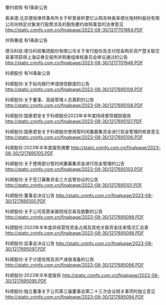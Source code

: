 要约收购 有1条新公告 

奥来德:北京德恒律师事务所关于轩景泉轩菱忆认购吉林奥来德光电材料股份有限公司向特定对象发行股票涉及的豁免要约收购事宜的法律意见 http://static.cninfo.com.cn/finalpage/2023-08-30/1217701964.PDF 

并购重组 有1条新公告 

德马科技:德马科技集团股份有限公司关于发行股份及支付现金购买资产暨关联交易事项获得上海证券交易所并购重组审核委员会审议通过的公告 http://static.cninfo.com.cn/finalpage/2023-08-30/1217701946.PDF 

科顺股份 有14条新公告 

科顺股份:关于拟向银行申请授信额度的公告 http://static.cninfo.com.cn/finalpage/2023-08-30/1217695109.PDF 

科顺股份:关于董事、高级管理人员离职的公告 http://static.cninfo.com.cn/finalpage/2023-08-30/1217695108.PDF 

科顺股份:国泰君安关于科顺股份2023年半年度持续督导跟踪报告 http://static.cninfo.com.cn/finalpage/2023-08-30/1217695107.PDF 

科顺股份:国泰君安关于科顺股份使用暂时闲置募集资金进行现金管理的核查意见 http://static.cninfo.com.cn/finalpage/2023-08-30/1217695106.PDF 

科顺股份:2023年半年度报告摘要 http://static.cninfo.com.cn/finalpage/2023-08-30/1217695105.PDF 

科顺股份:关于使用部分暂时闲置募集资金进行现金管理的公告 http://static.cninfo.com.cn/finalpage/2023-08-30/1217695103.PDF 

科顺股份:关于签订募集资金三方监管协议的公告 http://static.cninfo.com.cn/finalpage/2023-08-30/1217695101.PDF 

科顺股份:董事会决议公告 http://static.cninfo.com.cn/finalpage/2023-08-30/1217695100.PDF 

科顺股份:关于公司高管亲属短线交易及致歉的公告 http://static.cninfo.com.cn/finalpage/2023-08-30/1217695099.PDF 

科顺股份:2023年半年度非经营性资金占用及其他关联资金往来情况汇总表 http://static.cninfo.com.cn/finalpage/2023-08-30/1217695098.PDF 

科顺股份:监事会决议公告 http://static.cninfo.com.cn/finalpage/2023-08-30/1217695097.PDF 

科顺股份:关于计提信用及资产减值准备的公告 http://static.cninfo.com.cn/finalpage/2023-08-30/1217695096.PDF 

科顺股份:2023年半年度报告 http://static.cninfo.com.cn/finalpage/2023-08-30/1217695095.PDF 

科顺股份:独立董事关于公司第三届董事会第二十三次会议相关事项的独立意见 http://static.cninfo.com.cn/finalpage/2023-08-30/1217695094.PDF 

